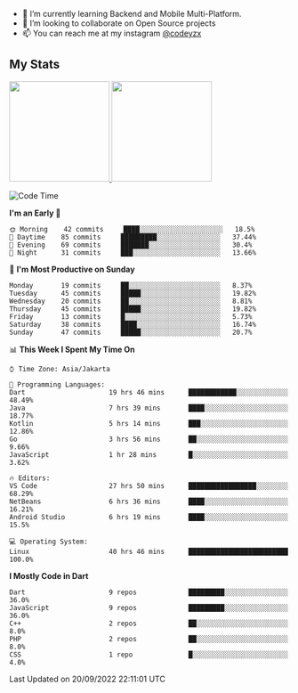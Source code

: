 - 🌱 I’m currently learning Backend and Mobile Multi-Platform.
- 👯 I’m looking to collaborate on Open Source projects
- 📫 You can reach me at my instagram <a href="https://www.instagram.com/codeyzx/">@codeyzx</a>

## My Stats
<p align="left">
<a href="https://github.com/codeyzx">
  <img height="180em" src="https://github-readme-stats-eight-theta.vercel.app/api?username=codeyzx&show_icons=true&theme=algolia&include_all_commits=true&count_private=true"/>
  <img height="180em" src="https://github-readme-stats-eight-theta.vercel.app/api/top-langs/?username=codeyzx&layout=compact&langs_count=8&theme=algolia"/>
</a>
</p>

<!--START_SECTION:waka-->
![Code Time](http://img.shields.io/badge/Code%20Time-92%20hrs%2031%20mins-blue)

**I'm an Early 🐤** 

```text
🌞 Morning    42 commits     ████░░░░░░░░░░░░░░░░░░░░░   18.5% 
🌆 Daytime    85 commits     █████████░░░░░░░░░░░░░░░░   37.44% 
🌃 Evening    69 commits     ███████░░░░░░░░░░░░░░░░░░   30.4% 
🌙 Night      31 commits     ███░░░░░░░░░░░░░░░░░░░░░░   13.66%

```
📅 **I'm Most Productive on Sunday** 

```text
Monday       19 commits     ██░░░░░░░░░░░░░░░░░░░░░░░   8.37% 
Tuesday      45 commits     █████░░░░░░░░░░░░░░░░░░░░   19.82% 
Wednesday    20 commits     ██░░░░░░░░░░░░░░░░░░░░░░░   8.81% 
Thursday     45 commits     █████░░░░░░░░░░░░░░░░░░░░   19.82% 
Friday       13 commits     █░░░░░░░░░░░░░░░░░░░░░░░░   5.73% 
Saturday     38 commits     ████░░░░░░░░░░░░░░░░░░░░░   16.74% 
Sunday       47 commits     █████░░░░░░░░░░░░░░░░░░░░   20.7%

```


📊 **This Week I Spent My Time On** 

```text
⌚︎ Time Zone: Asia/Jakarta

💬 Programming Languages: 
Dart                     19 hrs 46 mins      ████████████░░░░░░░░░░░░░   48.49% 
Java                     7 hrs 39 mins       ████░░░░░░░░░░░░░░░░░░░░░   18.77% 
Kotlin                   5 hrs 14 mins       ███░░░░░░░░░░░░░░░░░░░░░░   12.86% 
Go                       3 hrs 56 mins       ██░░░░░░░░░░░░░░░░░░░░░░░   9.66% 
JavaScript               1 hr 28 mins        █░░░░░░░░░░░░░░░░░░░░░░░░   3.62%

🔥 Editors: 
VS Code                  27 hrs 50 mins      █████████████████░░░░░░░░   68.29% 
NetBeans                 6 hrs 36 mins       ████░░░░░░░░░░░░░░░░░░░░░   16.21% 
Android Studio           6 hrs 19 mins       ████░░░░░░░░░░░░░░░░░░░░░   15.5%

💻 Operating System: 
Linux                    40 hrs 46 mins      █████████████████████████   100.0%

```

**I Mostly Code in Dart** 

```text
Dart                     9 repos             █████████░░░░░░░░░░░░░░░░   36.0% 
JavaScript               9 repos             █████████░░░░░░░░░░░░░░░░   36.0% 
C++                      2 repos             ██░░░░░░░░░░░░░░░░░░░░░░░   8.0% 
PHP                      2 repos             ██░░░░░░░░░░░░░░░░░░░░░░░   8.0% 
CSS                      1 repo              █░░░░░░░░░░░░░░░░░░░░░░░░   4.0%

```



 Last Updated on 20/09/2022 22:11:01 UTC
<!--END_SECTION:waka-->
